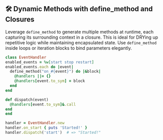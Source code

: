 ## 🛠️ Dynamic Methods with define_method and Closures

Leverage `define_method` to generate multiple methods at runtime, each capturing its surrounding context in a closure. This is ideal for DRYing up repetitive logic while maintaining encapsulated state. Use `define_method` inside loops or iteration blocks to bind parameters elegantly.

```ruby
class EventHandler
enabled_events = %w[start stop restart]
enabled_events.each do |event|
  define_method("on_#{event}") do |&block|
    @handlers ||= {}
    @handlers[event.to_sym] = block
  end
end

def dispatch(event)
  @handlers[event.to_sym]&.call
end
end

handler = EventHandler.new
handler.on_start { puts 'Started!' }
handler.dispatch('start')  # => "Started!"
```